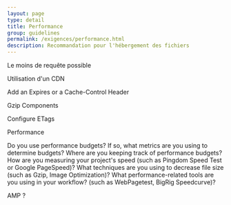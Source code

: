 ```yaml
---
layout: page
type: detail
title: Performance
group: guidelines
permalink: /exigences/performance.html
description: Recommandation pour l'hébergement des fichiers
---
```


Le moins de requête possible

Utilisation d'un CDN 

Add an Expires or a Cache-Control Header

Gzip Components

Configure ETags

Performance

Do you use performance budgets? If so, what metrics are you using to determine budgets? Where are you keeping track of performance budgets?
How are you measuring your project's speed (such as Pingdom Speed Test or Google PageSpeed)?
What techniques are you using to decrease file size (such as Gzip, Image Optimization)?
What performance-related tools are you using in your workflow? (such as WebPagetest, BigRig Speedcurve)?


AMP ?

